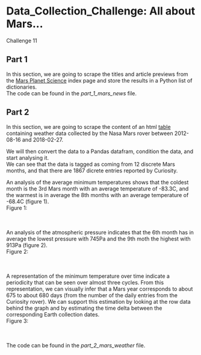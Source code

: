 # Data_Collection_Challenge: All about Mars...
Challenge 11
## Part 1
In this section, we are going to scrape the titles and article previews from the [Mars Planet Science](https://static.bc-edx.com/data/web/mars_news/index.html) index page and store the results in a Python list of dictionaries.
<br>
The code can be found in the _part_1_mars_news_ file.



## Part 2
In this section, we are going to scrape the content of an html [table](https://static.bc-edx.com/data/web/mars_facts/temperature.html) containing weather data collected by the Nasa Mars rover between 2012-08-16 and 2018-02-27.
<br>

We will then convert the data to a Pandas datafram, condition the data, and start analysing it. <br>
We can see that the data is tagged as coming from 12 discrete Mars months, and that there are 1867 dicrete entries reported by Curiosity. <br>

An analysis of the average minimum temperatures shows that the coldest month is the 3rd Mars month with an average temperature of -83.3C, and the warmest is in average the 8th months with an average temperature of -68.4C (figure 1).
<br>
Figure 1:<br>


<br><br>
An analysis of the atmospheric pressure indicates that the 6th month has in average the lowest pressure with 745Pa and the 9th moth the highest with 913Pa (figure 2).
<br>
Figure 2:<br>

<br><br>
A representation of the minimum temperature over time indicate a periodicity that can be seen over almost three cycles. From this representation, we can visually infer that a Mars year corresponds to about 675 to about 680 days (from the number of the daily entries from the Curiosity rover). We can support this estimation by looking at the row data behind the graph and by estimating the time delta between the corresponding Earth collection dates.
<br>
Figure 3:<br>

<br><br>
The code can be found in the _part_2_mars_weather_ file.






